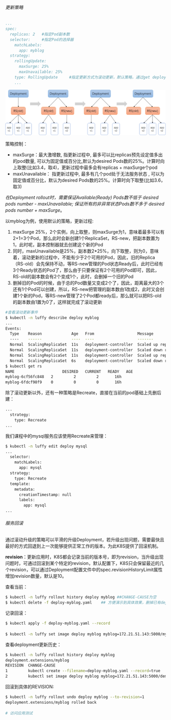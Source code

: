 ###### 更新策略

```yaml
...
spec:
  replicas: 2	#指定Pod副本数
  selector:		#指定Pod的选择器
    matchLabels:
      app: myblog
  strategy:
    rollingUpdate:
      maxSurge: 25%
      maxUnavailable: 25%
    type: RollingUpdate		#指定更新方式为滚动更新，默认策略，通过get deploy yaml查看
    ...

```

![](images/update.png)

策略控制：

- maxSurge：最大激增数, 指更新过程中, 最多可以比replicas预先设定值多出的pod数量, 可以为固定值或百分比,默认为desired Pods数的25%。计算时向上取整(比如3.4，取4)，更新过程中最多会有replicas + maxSurge个pod
- maxUnavailable： 指更新过程中, 最多有几个pod处于无法服务状态 , 可以为固定值或百分比，默认为desired Pods数的25%。计算时向下取整(比如3.6，取3)

*在Deployment rollout时，需要保证Available(Ready) Pods数不低于 desired pods number - maxUnavailable; 保证所有的非异常状态Pods数不多于 desired pods number + maxSurge*。

以myblog为例，使用默认的策略，更新过程:

1. maxSurge 25%，2个实例，向上取整，则maxSurge为1，意味着最多可以有2+1=3个Pod，那么此时会新创建1个ReplicaSet，RS-new，把副本数置为1，此时呢，副本控制器就去创建这个新的Pod
2. 同时，maxUnavailable是25%，副本数2*25%，向下取整，则为0，意味着，滚动更新的过程中，不能有少于2个可用的Pod，因此，旧的Replica（RS-old）会先保持不动，等RS-new管理的Pod状态Ready后，此时已经有3个Ready状态的Pod了，那么由于只要保证有2个可用的Pod即可，因此，RS-old的副本数会有2个变成1个，此时，会删掉一个旧的Pod
3. 删掉旧的Pod的时候，由于总的Pod数量又变成2个了，因此，距离最大的3个还有1个Pod可以创建，所以，RS-new把管理的副本数由1改成2，此时又会创建1个新的Pod，等RS-new管理了2个Pod都ready后，那么就可以把RS-old的副本数由1置为0了，这样就完成了滚动更新

```bash
#查看滚动更新事件
$ kubectl -n luffy describe deploy myblog
...
Events:
  Type    Reason             Age   From                   Message
  ----    ------             ----  ----                   -------
  Normal  ScalingReplicaSet  11s   deployment-controller  Scaled up replica set myblog-6cf56fc848 to 1
  Normal  ScalingReplicaSet  11s   deployment-controller  Scaled down replica set myblog-6fdcf98f9 to 1
  Normal  ScalingReplicaSet  11s   deployment-controller  Scaled up replica set myblog-6cf56fc848 to 2
  Normal  ScalingReplicaSet  6s    deployment-controller  Scaled down replica set myblog-6fdcf98f9 to 0
$ kubectl get rs
NAME                     DESIRED   CURRENT   READY   AGE
myblog-6cf56fc848   2         2         2       16h
myblog-6fdcf98f9    0         0         0       16h


```

除了滚动更新以外，还有一种策略是Recreate，直接在当前的pod基础上先删后建：

```bash
...
  strategy:
    type: Recreate
...
```

我们课程中的mysql服务应该使用Recreate来管理：

```bash
$ kubectl -n luffy edit deploy mysql
...
  selector:
    matchLabels:
      app: mysql
  strategy:
    type: Recreate
  template:
    metadata:
      creationTimestamp: null
      labels:
        app: mysql
...
```



###### 服务回滚

通过滚动升级的策略可以平滑的升级Deployment，若升级出现问题，需要最快且最好的方式回退到上一次能够提供正常工作的版本。为此K8S提供了回滚机制。

**revision**：更新应用时，K8S都会记录当前的版本号，即为revision，当升级出现问题时，可通过回滚到某个特定的revision，默认配置下，K8S只会保留最近的几个revision，可以通过Deployment配置文件中的spec.revisionHistoryLimit属性增加revision数量，默认是10。

查看当前：

```bash
$ kubectl -n luffy rollout history deploy myblog ##CHANGE-CAUSE为空
$ kubectl delete -f deploy-myblog.yaml    ## 方便演示到具体效果，删掉已有deployment


```

记录回滚：

```bash
$ kubectl apply -f deploy-myblog.yaml --record

$ kubectl -n luffy set image deploy myblog myblog=172.21.51.143:5000/myblog:v2 --record=true


```

查看deployment更新历史：

```bash
$ kubectl -n luffy rollout history deploy myblog
deployment.extensions/myblog
REVISION  CHANGE-CAUSE
1         kubectl create --filename=deploy-myblog.yaml --record=true
2         kubectl set image deploy myblog myblog=172.21.51.143:5000/demo/myblog:v1 --record=true


```

回滚到具体的REVISION:

```bash
$ kubectl -n luffy rollout undo deploy myblog --to-revision=1
deployment.extensions/myblog rolled back

# 访问应用测试


```


